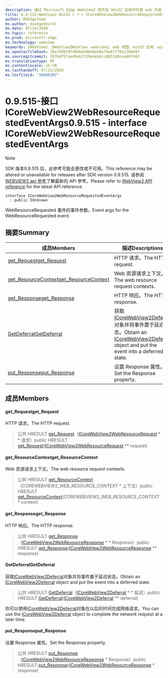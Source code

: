 ```yaml
---
description: 通过 Microsoft Edge WebView2 控件在 Win32 应用中托管 web 内容
title: 0.9.515-WebView2 Win32 c + + ICoreWebView2WebResourceRequestedEventArgs
author: MSEdgeTeam
ms.author: msedgedevrel
ms.date: 07/14/2020
ms.topic: reference
ms.prod: microsoft-edge
ms.technology: webview
keywords: IWebView2、IWebView2WebView、webview2、web 视图、win32 应用、win32、edge、ICoreWebView2、ICoreWebView2Controller、浏览器控件、边缘 html
ms.openlocfilehash: 70a7d997dfd89b6d9bb8eb8af9a87ff0a130b69f
ms.sourcegitcommit: f6764f57aed9ab7229e4eb6cc8851d0cea667403
ms.translationtype: MT
ms.contentlocale: zh-CN
ms.lasthandoff: 07/15/2020
ms.locfileid: "10880302"
---
```

# <span data-ttu-id="6b35b-104">0.9.515-接口 ICoreWebView2WebResourceRequestedEventArgs</span><span class="sxs-lookup"><span data-stu-id="6b35b-104">0.9.515 - interface ICoreWebView2WebResourceRequestedEventArgs</span></span> 

> [!NOTE]
> <span data-ttu-id="6b35b-105">SDK 版本0.9.515 后，此参考可能会更改或不可用。</span><span class="sxs-lookup"><span data-stu-id="6b35b-105">This reference may be altered or unavailable for releases after SDK version 0.9.515.</span></span> <span data-ttu-id="6b35b-106">请参阅[WEBVIEW2 api 参考](../../../webview2-api-reference.md)了解最新的 API 参考。</span><span class="sxs-lookup"><span data-stu-id="6b35b-106">Please refer to [WebView2 API reference](../../../webview2-api-reference.md) for the latest API reference.</span></span>

```
interface ICoreWebView2WebResourceRequestedEventArgs
  : public IUnknown
```

<span data-ttu-id="6b35b-107">WebResourceRequested 事件的事件参数。</span><span class="sxs-lookup"><span data-stu-id="6b35b-107">Event args for the WebResourceRequested event.</span></span>

## <span data-ttu-id="6b35b-108">摘要</span><span class="sxs-lookup"><span data-stu-id="6b35b-108">Summary</span></span>

 <span data-ttu-id="6b35b-109">成员</span><span class="sxs-lookup"><span data-stu-id="6b35b-109">Members</span></span>                        | <span data-ttu-id="6b35b-110">描述</span><span class="sxs-lookup"><span data-stu-id="6b35b-110">Descriptions</span></span>
--------------------------------|---------------------------------------------
[<span data-ttu-id="6b35b-111">get_Request</span><span class="sxs-lookup"><span data-stu-id="6b35b-111">get_Request</span></span>](#get_request) | <span data-ttu-id="6b35b-112">HTTP 请求。</span><span class="sxs-lookup"><span data-stu-id="6b35b-112">The HTTP request.</span></span>
[<span data-ttu-id="6b35b-113">get_ResourceContext</span><span class="sxs-lookup"><span data-stu-id="6b35b-113">get_ResourceContext</span></span>](#get_resourcecontext) | <span data-ttu-id="6b35b-114">Web 资源请求上下文。</span><span class="sxs-lookup"><span data-stu-id="6b35b-114">The web resource request contexts.</span></span>
[<span data-ttu-id="6b35b-115">get_Response</span><span class="sxs-lookup"><span data-stu-id="6b35b-115">get_Response</span></span>](#get_response) | <span data-ttu-id="6b35b-116">HTTP 响应。</span><span class="sxs-lookup"><span data-stu-id="6b35b-116">The HTTP response.</span></span>
[<span data-ttu-id="6b35b-117">GetDeferral</span><span class="sxs-lookup"><span data-stu-id="6b35b-117">GetDeferral</span></span>](#getdeferral) | <span data-ttu-id="6b35b-118">获取[ICoreWebView2Deferral](icorewebview2deferral.md)对象并将事件置于延迟状态。</span><span class="sxs-lookup"><span data-stu-id="6b35b-118">Obtain an [ICoreWebView2Deferral](icorewebview2deferral.md) object and put the event into a deferred state.</span></span>
[<span data-ttu-id="6b35b-119">put_Response</span><span class="sxs-lookup"><span data-stu-id="6b35b-119">put_Response</span></span>](#put_response) | <span data-ttu-id="6b35b-120">设置 Response 属性。</span><span class="sxs-lookup"><span data-stu-id="6b35b-120">Set the Response property.</span></span>

## <span data-ttu-id="6b35b-121">成员</span><span class="sxs-lookup"><span data-stu-id="6b35b-121">Members</span></span>

#### <span data-ttu-id="6b35b-122">get_Request</span><span class="sxs-lookup"><span data-stu-id="6b35b-122">get_Request</span></span> 

<span data-ttu-id="6b35b-123">HTTP 请求。</span><span class="sxs-lookup"><span data-stu-id="6b35b-123">The HTTP request.</span></span>

> <span data-ttu-id="6b35b-124">公共 HRESULT [get_Request](#get_request)（[ICoreWebView2WebResourceRequest](icorewebview2webresourcerequest.md) \* \* 请求）</span><span class="sxs-lookup"><span data-stu-id="6b35b-124">public HRESULT [get_Request](#get_request)([ICoreWebView2WebResourceRequest](icorewebview2webresourcerequest.md) \*\* request)</span></span>

#### <span data-ttu-id="6b35b-125">get_ResourceContext</span><span class="sxs-lookup"><span data-stu-id="6b35b-125">get_ResourceContext</span></span> 

<span data-ttu-id="6b35b-126">Web 资源请求上下文。</span><span class="sxs-lookup"><span data-stu-id="6b35b-126">The web resource request contexts.</span></span>

> <span data-ttu-id="6b35b-127">公共 HRESULT [get_ResourceContext](#get_resourcecontext)（COREWEBVIEW2_WEB_RESOURCE_CONTEXT \* 上下文）</span><span class="sxs-lookup"><span data-stu-id="6b35b-127">public HRESULT [get_ResourceContext](#get_resourcecontext)(COREWEBVIEW2_WEB_RESOURCE_CONTEXT \* context)</span></span>

#### <span data-ttu-id="6b35b-128">get_Response</span><span class="sxs-lookup"><span data-stu-id="6b35b-128">get_Response</span></span> 

<span data-ttu-id="6b35b-129">HTTP 响应。</span><span class="sxs-lookup"><span data-stu-id="6b35b-129">The HTTP response.</span></span>

> <span data-ttu-id="6b35b-130">公共 HRESULT [get_Response](#get_response)（[ICoreWebView2WebResourceResponse](icorewebview2webresourceresponse.md) \* \* Response）</span><span class="sxs-lookup"><span data-stu-id="6b35b-130">public HRESULT [get_Response](#get_response)([ICoreWebView2WebResourceResponse](icorewebview2webresourceresponse.md) \*\* response)</span></span>

#### <span data-ttu-id="6b35b-131">GetDeferral</span><span class="sxs-lookup"><span data-stu-id="6b35b-131">GetDeferral</span></span> 

<span data-ttu-id="6b35b-132">获取[ICoreWebView2Deferral](icorewebview2deferral.md)对象并将事件置于延迟状态。</span><span class="sxs-lookup"><span data-stu-id="6b35b-132">Obtain an [ICoreWebView2Deferral](icorewebview2deferral.md) object and put the event into a deferred state.</span></span>

> <span data-ttu-id="6b35b-133">公共 HRESULT [GetDeferral](#getdeferral)（[ICoreWebView2Deferral](icorewebview2deferral.md) \* \* 延迟）</span><span class="sxs-lookup"><span data-stu-id="6b35b-133">public HRESULT [GetDeferral](#getdeferral)([ICoreWebView2Deferral](icorewebview2deferral.md) \*\* deferral)</span></span>

<span data-ttu-id="6b35b-134">你可以使用[ICoreWebView2Deferral](icorewebview2deferral.md)对象在以后的时间完成网络请求。</span><span class="sxs-lookup"><span data-stu-id="6b35b-134">You can use the [ICoreWebView2Deferral](icorewebview2deferral.md) object to complete the network request at a later time.</span></span>

#### <span data-ttu-id="6b35b-135">put_Response</span><span class="sxs-lookup"><span data-stu-id="6b35b-135">put_Response</span></span> 

<span data-ttu-id="6b35b-136">设置 Response 属性。</span><span class="sxs-lookup"><span data-stu-id="6b35b-136">Set the Response property.</span></span>

> <span data-ttu-id="6b35b-137">公共 HRESULT [put_Response](#put_response)（[ICoreWebView2WebResourceResponse](icorewebview2webresourceresponse.md) \* Response）</span><span class="sxs-lookup"><span data-stu-id="6b35b-137">public HRESULT [put_Response](#put_response)([ICoreWebView2WebResourceResponse](icorewebview2webresourceresponse.md) \* response)</span></span>

